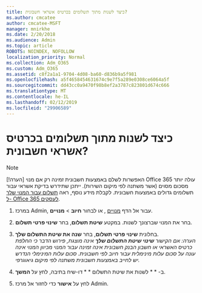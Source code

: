 ```yaml
---
title: כיצד לשנות מתוך תשלומים בכרטיס אשראי חשבונית?
ms.author: cmcatee
author: cmcatee-MSFT
manager: mnirkhe
ms.date: 2/20/2018
ms.audience: Admin
ms.topic: article
ROBOTS: NOINDEX, NOFOLLOW
localization_priority: Normal
ms.collection: Adm_O365
ms.custom: Adm_O365
ms.assetid: c8f2a1a1-9704-4d08-ba60-d836b9a5f981
ms.openlocfilehash: a5f4658454631674c9e7f5a289e0308ce6064a5f
ms.sourcegitcommit: dd43cc0a9470f98b8ef2a3787c823801d674c666
ms.translationtype: MT
ms.contentlocale: he-IL
ms.lasthandoff: 02/12/2019
ms.locfileid: "29906589"
---
```

# <a name="how-do-i-change-from-credit-card-payments-to-invoice"></a>כיצד לשנות מתוך תשלומים בכרטיס אשראי חשבונית?

> [!NOTE]
> [!הערה] האפשרות לשלם באמצעות חשבונית זמינה רק אם מנוי Office 365 עולה יותר מסכום מסוים (אשר משתנה לפי מיקום השירות). ייתכן שתידרש בדיקת אשראי עבור תשלומים גדולים באמצעות חשבונית. לקבלת מידע נוסף, ראה [תשלום עבור המנוי שלך ל- Office 365 לעסקים](https://support.office.com/article/734f4aab-df2d-4e9b-8cb1-691910bde216). 
  
1. במרכז Admin, עבור אל הדף [מנויים](https://go.microsoft.com/fwlink/p/?linkid=842054) , או לבחור **חיוב** \> **מנויים**.
    
2. בחר את המנוי שברצונך לשנות. במקטע **שיטת תשלום**, בחר **שינוי פרטי תשלום**.
    
3. בחלונית **שינוי פרטי תשלום**, בחר **שנה את שיטת התשלום שלך**.
<br>*הערה: אם הקישור **שינוי שיטת התשלום שלך** אינה מוצגת, פירוש הדבר כי החלפת כרטיס האשראי או חשבון הבנק חשבונית אינה זמינה עבור המנוי מכיוון המנוי אינה עונה על סכום עלות מינימלית עבור חיוב לפי חשבונית. סכום עלות המינימלי הנדרש יש לחייב באמצעות חשבונית משתנה לפי מיקום גיאוגרפי.*
  
4. ב- * * לשנות את שיטת התשלום * * דו-שיח בתיבה, לחץ על **המשך**.
    
5. לחץ על **אישור** כדי לחזור אל מרכז Admin. 
   